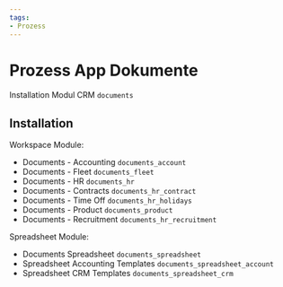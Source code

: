 ```yaml
---
tags:
- Prozess
---
```

# Prozess App Dokumente
Installation Modul CRM `documents`

## Installation

Workspace Module:
* Documents - Accounting `documents_account`
* Documents - Fleet `documents_fleet`
* Documents - HR `documents_hr`
* Documents - Contracts `documents_hr_contract`
* Documents - Time Off `documents_hr_holidays`
* Documents - Product `documents_product`
* Documents - Recruitment `documents_hr_recruitment`

Spreadsheet Module:
* Documents Spreadsheet `documents_spreadsheet`
* Spreadsheet Accounting Templates `documents_spreadsheet_account`
* Spreadsheet CRM Templates `documents_spreadsheet_crm`